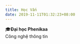 ```yaml
---
title: Học Vấn
date: 2019-11-11T01:32:23+08:00
---
```


 🎓**Đại học Phenikaa**</br>
Công nghệ thông tin
